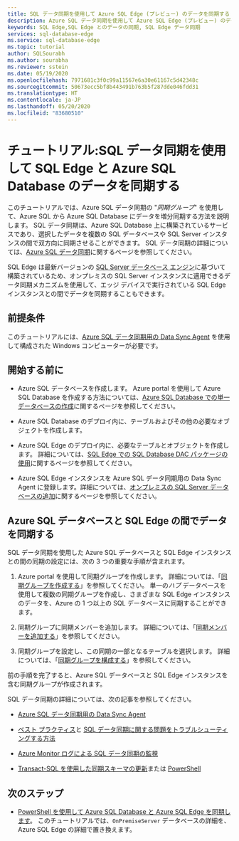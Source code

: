 ```yaml
---
title: SQL データ同期を使用して Azure SQL Edge (プレビュー) のデータを同期する
description: Azure SQL データ同期を使用して Azure SQL Edge (プレビュー) のデータを同期する方法について説明します
keywords: SQL Edge,SQL Edge とのデータの同期, SQL Edge データ同期
services: sql-database-edge
ms.service: sql-database-edge
ms.topic: tutorial
author: SQLSourabh
ms.author: sourabha
ms.reviewer: sstein
ms.date: 05/19/2020
ms.openlocfilehash: 7971681c3f0c99a11567e6a30e61167c5d42348c
ms.sourcegitcommit: 50673ecc5bf8b443491b763b5f287dde046fdd31
ms.translationtype: HT
ms.contentlocale: ja-JP
ms.lasthandoff: 05/20/2020
ms.locfileid: "83680510"
---
```

# <a name="tutorial-sync-data-from-sql-edge-to-azure-sql-database-by-using-sql-data-sync"></a>チュートリアル:SQL データ同期を使用して SQL Edge と Azure SQL Database のデータを同期する

このチュートリアルでは、Azure SQL データ同期の "*同期グループ*" を使用して、Azure SQL から Azure SQL Database にデータを増分同期する方法を説明します。 SQL データ同期は、Azure SQL Database 上に構築されているサービスであり、選択したデータを複数の SQL データベースや SQL Server インスタンスの間で双方向に同期させることができます。 SQL データ同期の詳細については、[Azure SQL データ同期](../sql-database/sql-database-sync-data.md)に関するページを参照してください。

SQL Edge は最新バージョンの [SQL Server データベース エンジン](/sql/sql-server/sql-server-technical-documentation/)に基づいて構築されているため、オンプレミスの SQL Server インスタンスに適用できるデータ同期メカニズムを使用して、エッジ デバイスで実行されている SQL Edge インスタンスとの間でデータを同期することもできます。

## <a name="prerequisites"></a>前提条件

このチュートリアルには、[Azure SQL データ同期用の Data Sync Agent](../sql-database/sql-database-data-sync-agent.md) を使用して構成された Windows コンピューターが必要です。

## <a name="before-you-begin"></a>開始する前に

* Azure SQL データベースを作成します。 Azure portal を使用して Azure SQL Database を作成する方法については、[Azure SQL Database での単一データベースの作成](../sql-database/sql-database-single-database-get-started.md?tabs=azure-portal)に関するページを参照してください。

* Azure SQL Database のデプロイ内に、テーブルおよびその他の必要なオブジェクトを作成します。

* Azure SQL Edge のデプロイ内に、必要なテーブルとオブジェクトを作成します。 詳細については、[SQL Edge での SQL Database DAC パッケージの使用](deploy-dacpac.md)に関するページを参照してください。

* Azure SQL Edge インスタンスを Azure SQL データ同期用の Data Sync Agent に登録します。詳細については、[オンプレミスの SQL Server データベースの追加](../sql-database/sql-database-get-started-sql-data-sync.md#add-on-prem)に関するページを参照してください。

## <a name="sync-data-between-an-azure-sql-database-and-sql-edge"></a>Azure SQL データベースと SQL Edge の間でデータを同期する

SQL データ同期を使用した Azure SQL データベースと SQL Edge インスタンスとの間の同期の設定には、次の 3 つの重要な手順が含まれます。  

1. Azure portal を使用して同期グループを作成します。 詳細については、「[同期グループを作成する](../sql-database/sql-database-get-started-sql-data-sync.md#create-sync-group)」を参照してください。 単一の*ハブ* データベースを使用して複数の同期グループを作成し、さまざまな SQL Edge インスタンスのデータを、Azure の 1 つ以上の SQL データベースに同期することができます。

2. 同期グループに同期メンバーを追加します。 詳細については、「[同期メンバーを追加する](../sql-database/sql-database-get-started-sql-data-sync.md#add-sync-members)」を参照してください。

3. 同期グループを設定し、この同期の一部となるテーブルを選択します。 詳細については、「[同期グループを構成する](../sql-database/sql-database-get-started-sql-data-sync.md#add-sync-members)」を参照してください。

前の手順を完了すると、Azure SQL データベースと SQL Edge インスタンスを含む同期グループが作成されます。

SQL データ同期の詳細については、次の記事を参照してください。

* [Azure SQL データ同期用の Data Sync Agent](../sql-database/sql-database-data-sync-agent.md)

* [ベスト プラクティス](../sql-database/sql-database-best-practices-data-sync.md)と [SQL データ同期に関する問題をトラブルシューティングする方法](../sql-database/sql-database-troubleshoot-data-sync.md)

* [Azure Monitor ログによる SQL データ同期の監視](../sql-database/sql-database-sync-monitor-oms.md)

* [Transact-SQL を使用した同期スキーマの更新](../sql-database/sql-database-update-sync-schema.md)または [PowerShell](../sql-database/scripts/sql-database-sync-update-schema.md)

## <a name="next-steps"></a>次のステップ

* [PowerShell を使用して Azure SQL Database と Azure SQL Edge を同期します](../sql-database/scripts/sql-database-sync-data-between-azure-onprem.md)。 このチュートリアルでは、`OnPremiseServer` データベースの詳細を、Azure SQL Edge の詳細で置き換えます。
